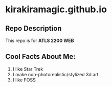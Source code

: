 # kirakiramagic.github.io

## Repo Description
This repo is for **ATLS 2200 WEB**  

## Cool Facts About Me:
1. I like Star Trek
2. I make non-photorealistic/stylized 3d art
3. I like FOSS